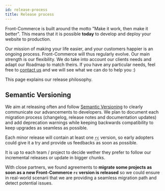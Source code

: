 ```yaml
---
id: release-process
title: Release process
---
```


Front-Commerce is built around the motto "Make it work, then make it better". This means that it is possible **today** to develop and deploy your website to production.

Our mission of making your life easier, and your customers happier is an ongoing process. Front-Commerce will thus regularly evolve. Our main strength is our flexibility. We do take into account our clients needs and adapt our Roadmap to match theirs. If you have any particular needs, feel free to [contact us](mailto:contact@front-commerce.com) and we will see what we can do to help you :)

This page explains our release philosophy.

## Semantic Versioning

We aim at releasing often and follow [Semantic Versioning](https://semver.org) to clearly communicate our advancements to developers. We plan to document each migration process (changelog, release notes and documentation updates) and add deprecation warnings while keeping backwards compatibility to keep upgrades as seamless as possible.

Each minor release will contain at least one <abbr title="release candidate">`rc`</abbr> version, so early adopters could give it a try and provide us feedbacks as soon as possible.

It is up to each team / project to decide wether they prefer to follow our incremental releases or update in bigger chunks.

With close partners, we found agreements to **migrate some projects as soon as a new Front-Commerce `rc` version is released** so we could ensure in real-world scenarii that we are providing a seamless migration path and detect potential issues.